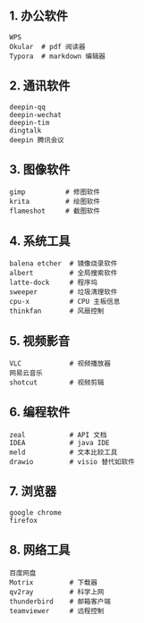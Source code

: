## 1. 办公软件

```
WPS
Okular  # pdf 阅读器
Typora  # markdown 编辑器
```

## 2. 通讯软件

```
deepin-qq
deepin-wechat
deepin-tim
dingtalk
deepin 腾讯会议
```

## 3. 图像软件

```
gimp          # 修图软件
krita         # 绘图软件
flameshot     # 截图软件
```

## 4. 系统工具

```
balena etcher  # 镜像烧录软件
albert         # 全局搜索软件
latte-dock     # 程序坞
sweeper        # 垃圾清理软件
cpu-x          # CPU 主板信息
thinkfan       # 风扇控制
```

## 5. 视频影音

```
VLC            # 视频播放器
网易云音乐
shotcut        # 视频剪辑
```

## 6. 编程软件

```
zeal           # API 文档
IDEA           # java IDE
meld           # 文本比较工具
drawio         # visio 替代如软件
```

## 7. 浏览器

```
google chrome
firefox
```

## 8. 网络工具

```
百度网盘
Motrix         # 下载器
qv2ray         # 科学上网
thunderbird    # 邮箱客户端
teamviewer     # 远程控制
```
